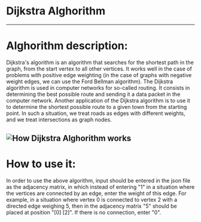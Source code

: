 # Dijkstra Alghorithm
---
# Alghorithm description:

Dijkstra's algorithm is an algorithm that searches for the shortest path in the graph, from the start vertex to all other vertices. It works well in the case of problems with positive edge weighting (in the case of graphs with negative weight edges, we can use the Ford Bellman algorithm). The Dijkstra algorithm is used in computer networks for so-called routing. It consists in determining the best possible route and sending it a data packet in the computer network. Another application of the Dijkstra algorithm is to use it to determine the shortest possible route to a given town from the starting point. In such a situation, we treat roads as edges with different weights, and we treat intersections as graph nodes.

![How Dijkstra Alghorithm works](http://cstwiki.wtb.tue.nl/images/Dijkstra_EMC3_2019.gif)
---

# How to use it:
In order to use the above algorithm, input should be entered in the json file as the adjacency matrix, in which instead of entering "1" in a situation where the vertices are connected by an edge, enter the weight of this edge. For example, in a situation where vertex 0 is connected to vertex 2 with a directed edge weighing 5, then in the adjacency matrix "5" should be placed at position "[0] [2]". If there is no connection, enter "0".
